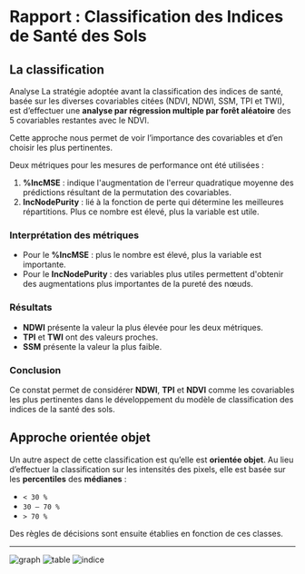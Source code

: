 # Rapport : Classification des Indices de Santé des Sols

## La classification

Analyse
La stratégie adoptée avant la classification des indices de santé, basée sur les diverses covariables citées (NDVI, NDWI, SSM, TPI et TWI), est d’effectuer une **analyse par régression multiple par forêt aléatoire** des 5 covariables restantes avec le NDVI.

Cette approche nous permet de voir l’importance des covariables et d’en choisir les plus pertinentes.

Deux métriques pour les mesures de performance ont été utilisées :

1. **%IncMSE** : indique l'augmentation de l'erreur quadratique moyenne des prédictions résultant de la permutation des covariables.
2. **IncNodePurity** : lié à la fonction de perte qui détermine les meilleures répartitions. Plus ce nombre est élevé, plus la variable est utile.

### Interprétation des métriques

- Pour le **%IncMSE** : plus le nombre est élevé, plus la variable est importante.
- Pour le **IncNodePurity** : des variables plus utiles permettent d'obtenir des augmentations plus importantes de la pureté des nœuds.

### Résultats

- **NDWI** présente la valeur la plus élevée pour les deux métriques.
- **TPI** et **TWI** ont des valeurs proches.
- **SSM** présente la valeur la plus faible.

### Conclusion

Ce constat permet de considérer **NDWI**, **TPI** et **NDVI** comme les covariables les plus pertinentes dans le développement du modèle de classification des indices de la santé des sols.

## Approche orientée objet

Un autre aspect de cette classification est qu’elle est **orientée objet**. Au lieu d’effectuer la classification sur les intensités des pixels, elle est basée sur les **percentiles** des **médianes** :

- `< 30 %`
- `30 – 70 %`
- `> 70 %`

Des règles de décisions sont ensuite établies en fonction de ces classes.

---
![graph](img/graph.png)
![table](img/table.png)
![indice](img/indice.jpg)
